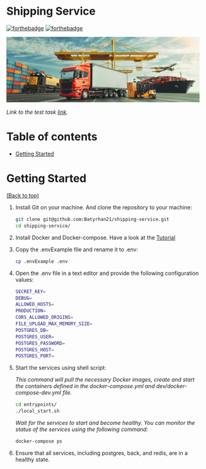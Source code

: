 # Shipping Service

[![forthebadge](https://forthebadge.com/images/badges/built-by-codebabes.svg)](https://forthebadge.com)
[![forthebadge](http://forthebadge.com/images/badges/built-with-love.svg)](http://forthebadge.com)

![image](images/cargo.jpg)

*Link to the test task [link](https://faint-adasaurus-4bc.notion.site/web-Python-Middle-c1467cf373c24f0cafb8bfe0fe77cc79).*

# Table of contents

- [Getting Started](#getting-started)

# Getting Started

[(Back to top)](#table-of-contents)

1. Install Git on your machine.  And clone the repository to your machine:
    ```sh
    git clone git@github.com:Batyrhan21/shipping-service.git
    cd shipping-service/
    ```

2. Install Docker and Docker-compose. Have a look at the [Tutorial](https://www.digitalocean.com/community/tutorials/how-to-install-and-use-docker-compose-on-ubuntu-20-04)


3. Copy the .envExample file and rename it to .env:
    ```sh
    cp .envExample .env
    ``` 

4. Open the .env file in a text editor and provide the following configuration values:
    ```bash
    SECRET_KEY=
    DEBUG=
    ALLOWED_HOSTS=
    PRODUCTION=
    CORS_ALLOWED_ORIGINS=
    FILE_UPLOAD_MAX_MEMORY_SIZE=
    POSTGRES_DB=
    POSTGRES_USER=
    POSTGRES_PASSWORD=
    POSTGRES_HOST=
    POSTGRES_PORT=
    ```

5. Start the services using shell script:

    *This command will pull the necessary Docker images, create and start the containers defined in the docker-compose.yml and dev/docker-compose-dev.yml file.*

    ```sh
    cd entrypoints/
    ./local_start.sh
    ``` 

    *Wait for the services to start and become healthy. You can monitor the status of the services using the following command:*

    ```sh
    docker-compose ps
    ``` 

6. Ensure that all services, including postgres, back, and redis, are in a healthy state.